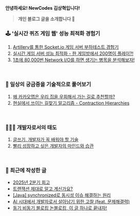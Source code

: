 **안녕하세요! NewCodes 김상혁입니다!**

> **개인 블로그 글을 소개합니다 🤗**

### 🕹️ '실시간 퀴즈 게임 웹' 성능 최적화 경험기 

1. [Artillery를 통한 Socket.io 게임 서버 부하테스트 경험기](https://newcodes.tistory.com/entry/Nodejs-Socketio-%EA%B2%8C%EC%9E%84-%EC%84%9C%EB%B2%84-%EB%B6%80%ED%95%98%ED%85%8C%EC%8A%A4%ED%8A%B8-%EA%B2%BD%ED%97%98%EA%B8%B0%EC%99%80-TIP-feat-Artillery)
2. [실시간 게임 서버 성능 최적화 - 한 게임방에서 200명이 플레이?!](https://newcodes.tistory.com/entry/%EC%8B%A4%EC%8B%9C%EA%B0%84-%EA%B2%8C%EC%9E%84-%EC%84%9C%EB%B2%84-%EC%84%B1%EB%8A%A5-%EC%B5%9C%EC%A0%81%ED%99%94-%ED%95%9C-%EA%B2%8C%EC%9E%84%EB%B0%A9%EC%97%90%EC%84%9C-200%EB%AA%85%EC%9D%B4-%ED%94%8C%EB%A0%88%EC%9D%B4)
3. [1초에 80,000번 Network I/O를 하면 생기는 병목을 분석해보자!](https://newcodes.tistory.com/entry/1%EC%B4%88%EC%97%90-80000%EB%B2%88-Network-IO%EB%A5%BC-%ED%95%98%EB%A9%B4-%EC%83%9D%EA%B8%B0%EB%8A%94-%EB%B3%91%EB%AA%A9%EC%9D%84-%EB%B6%84%EC%84%9D%ED%95%B4%EB%B3%B4%EC%9E%90)

<br>

### 🧐 일상의 궁금증을 기술적으로 풀어보기
1. [왜 카카오맵은 우리 집을 우회해서 가는 길로 추천할까?](https://newcodes.tistory.com/entry/%EC%B9%B4%EC%B9%B4%EC%98%A4%EB%A7%B5%EC%9D%B4-%EC%B5%9C%EC%A0%81-%EA%B2%BD%EB%A1%9C%EB%A5%BC-%EA%B2%B0%EC%A0%95%ED%95%98%EB%8A%94-%EB%8D%B0%EA%B9%8C%EC%A7%80)
2. [현실에서 쓰이는 길찾기 알고리즘 - Contraction Hierarchies](https://youtu.be/ReXlLuPMOBs?si=Gzvb6XgFKEAtDoNb)

<br>

### 👨🏻‍💻 개발자로서의 태도

1. [글쓰기, 개발자가 꼭 배워야 할 기술](https://newcodes.tistory.com/entry/%EA%B8%80%EC%93%B0%EA%B8%B0-%EA%B0%9C%EB%B0%9C%EC%9E%90%EA%B0%80-%EA%BC%AD-%EB%B0%B0%EC%9B%8C%EC%95%BC-%ED%95%A0-%EA%B8%B0%EC%88%A0-%EC%8B%A4%EC%A0%84-TIP)
2. [빨리 성장하고 싶은 개발자의 마인드와 습관](https://newcodes.tistory.com/entry/%EB%B9%A8%EB%A6%AC-%EC%84%B1%EC%9E%A5%ED%95%98%EA%B3%A0-%EC%8B%B6%EC%9D%80-%EA%B0%9C%EB%B0%9C%EC%9E%90%EC%9D%98-%EB%A7%88%EC%9D%B8%EB%93%9C%EC%99%80-%EC%8A%B5%EA%B4%80)

<br>

### 📜 최근에 작성한 글
<!-- BLOG-POST-LIST:START -->
- [2025년 2분기 회고](https://newcodes.tistory.com/entry/2025%EB%85%84-2%EB%B6%84%EA%B8%B0-%ED%9A%8C%EA%B3%A0)
- [트랜잭션 제대로 알고 계신가요?](https://newcodes.tistory.com/entry/%ED%8A%B8%EB%9E%9C%EC%9E%AD%EC%85%98-%EC%A0%9C%EB%8C%80%EB%A1%9C-%EC%95%8C%EA%B3%A0-%EA%B3%84%EC%8B%A0%EA%B0%80%EC%9A%94)
- [[Java] synchronized로 동시성 이슈 해결하는 원리](https://newcodes.tistory.com/entry/Java-synchronized%EB%A1%9C-%EB%8F%99%EC%8B%9C%EC%84%B1-%EC%9D%B4%EC%8A%88-%ED%95%B4%EA%B2%B0%ED%95%98%EB%8A%94-%EC%9B%90%EB%A6%AC)
- [AI 시대에서 개발자로서 살아남기 위한 고찰 &lpar;feat. 문제해결력&rpar;](https://newcodes.tistory.com/entry/AI-%EC%8B%9C%EB%8C%80%EC%97%90%EC%84%9C-%EA%B0%9C%EB%B0%9C%EC%9E%90%EB%A1%9C%EC%84%9C-%EC%82%B4%EC%95%84%EB%82%A8%EA%B8%B0-%EC%9C%84%ED%95%9C-%EA%B3%A0%EC%B0%B0-feat-%EB%AC%B8%EC%A0%9C%ED%95%B4%EA%B2%B0%EB%A0%A5)
- [동기 비동기 블로킹 논블로킹, 이 글 하나로 끝내자!](https://newcodes.tistory.com/entry/%EB%8F%99%EA%B8%B0-%EB%B9%84%EB%8F%99%EA%B8%B0-%EB%B8%94%EB%A1%9C%ED%82%B9-%EB%85%BC%EB%B8%94%EB%A1%9C%ED%82%B9-%EC%9D%B4-%EA%B8%80-%ED%95%98%EB%82%98%EB%A1%9C-%EB%81%9D%EB%82%B4%EC%9E%90)
<!-- BLOG-POST-LIST:END -->